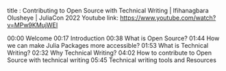 title : Contributing to Open Source with Technical Writing  | Ifihanagbara Olusheye | JuliaCon 2022
Youtube link: https://www.youtube.com/watch?v=MPw9KMujWEI

00:00 Welcome
00:17 Introduction
00:38 What is Open Source? 
01:44 How we can make Julia Packages more accessible?
01:53 What is Technical Writing?
02:32 Why Technical Writing?
04:02 How to contribute to Open Source with technical writing
05:45 Technical writing tools and Resources
